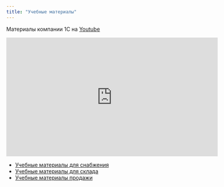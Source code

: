 ```yaml
---
title: "Учебные материалы"
---
```


Материалы компании 1С на [Youtube](https://youtube.com/playlist?list=PLY7ViBfWFBOk1_0OwI5ESZyxgo-mQDCyq)

<iframe width="560" height="315" src="https://www.youtube.com/embed/videoseries?list=PLY7ViBfWFBOk1_0OwI5ESZyxgo-mQDCyq" title="YouTube video player" frameborder="0" allow="accelerometer; autoplay; clipboard-write; encrypted-media; gyroscope; picture-in-picture" allowfullscreen></iframe>


- [Учебные материалы для снабжения](Учебные%20материалы%20для%20снабжения.md)
- [Учебные материалы для склада](Учебные%20материалы%20для%20склада.md)
- [Учебные материалы продажи](Учебные%20материалы%20продажи.md)